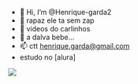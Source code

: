 - 👋 Hi, I’m @Henrique-garda2
- 👀 rapaz ele ta sem zap
- 🌱 videos do carlinhos 
- 💞️ a dalva bebe... 
- 📫 ctt henrique.garda@gmail.com
- estudo no [alura]
  


![](https://media.tenor.com/epNMHGvRyHcAAAAd/gigachad-chad.gif)


